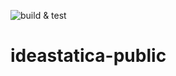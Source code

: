 ![build & test](https://github.com/idea-statica/ideastatica-public/actions/workflows/dotnet.yml/badge.svg)

# ideastatica-public